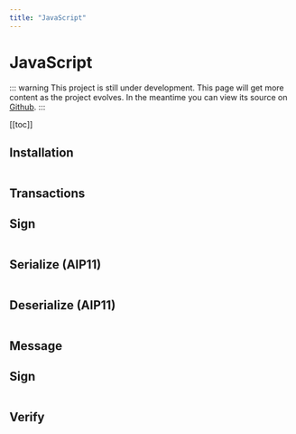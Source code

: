 ```yaml
---
title: "JavaScript"
---
```


# JavaScript

::: warning
This project is still under development. This page will get more content as the project evolves. In the meantime you can view its source on [Github](https://github.com/ArkEcosystem/core/tree/master/packages/crypto).
:::

[[toc]]

## Installation

```bash

```

## Transactions

## Sign

```js

```

## Serialize (AIP11)

```js

```

## Deserialize (AIP11)

```js

```

## Message

## Sign

```js

```

## Verify

```js

```
